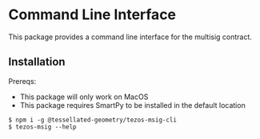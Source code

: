 # Command Line Interface

This package provides a command line interface for the multisig contract. 

## Installation

Prereqs:
- This package will only work on MacOS
- This package requires SmartPy to be installed in the default location

```
$ npm i -g @tessellated-geometry/tezos-msig-cli
$ tezos-msig --help
```